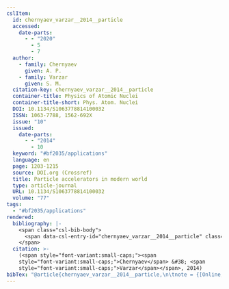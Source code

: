 ```yaml
---
cslItem:
  id: chernyaev_varzar__2014__particle
  accessed:
    date-parts:
      - - "2020"
        - 5
        - 7
  author:
    - family: Chernyaev
      given: A. P.
    - family: Varzar
      given: S. M.
  citation-key: chernyaev_varzar__2014__particle
  container-title: Physics of Atomic Nuclei
  container-title-short: Phys. Atom. Nuclei
  DOI: 10.1134/S1063778814100032
  ISSN: 1063-7788, 1562-692X
  issue: "10"
  issued:
    date-parts:
      - - "2014"
        - 10
  keyword: "#bf2035/applications"
  language: en
  page: 1203-1215
  source: DOI.org (Crossref)
  title: Particle accelerators in modern world
  type: article-journal
  URL: 10.1134/S1063778814100032
  volume: "77"
tags:
  - "#bf2035/applications"
rendered:
  bibliography: |-
    <span class="csl-bib-body">
      <span data-csl-entry-id="chernyaev_varzar__2014__particle" class="csl-entry"><span class='author-bib'>Chernyaev, &#38; Varzar, S. M.</span>. <span class='date-bib'>(2014)</span>. <span class='title'><b>Particle accelerators in modern world</b></span>. <i>Physics of Atomic Nuclei</i>, <i>77</i>(10), 1203–1215. <span class='URL'><a href='https://doi.org/10.1134/S1063778814100032'>LINK</a></span></span>
    </span>
  citation: >-
    (<span style="font-variant:small-caps;"><span
    style="font-variant:small-caps;">Chernyaev</span> &#38; <span
    style="font-variant:small-caps;">Varzar</span></span>, 2014)
bibTex: "@article{chernyaev_varzar__2014__particle,\n\tnote = {[Online; accessed 2020-05-07]},\n\tauthor = {Chernyaev, A. P. and Varzar, S. M.},\n\tjournal = {Physics of Atomic Nuclei},\n\tdoi = {10.1134/S1063778814100032},\n\tissn = {1063-7788, 1562-692X},\n\tnumber = {10},\n\tyear = {2014},\n\tmonth = {10},\n\tpages = {1203--1215},\n\ttitle = {Particle accelerators in modern world},\n\turl = {10.1134/S1063778814100032},\n\thowpublished = {10.1134/S1063778814100032},\n\tvolume = {77},\n}\n\n"
---
```

